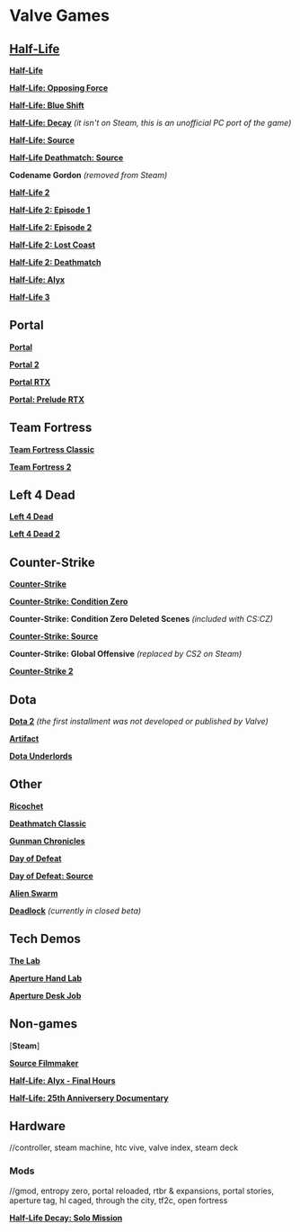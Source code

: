 # Valve Games

## [Half-Life](https://store.steampowered.com/franchise/Half-Life)

[**Half-Life**](https://store.steampowered.com/app/70/HalfLife/)

[**Half-Life: Opposing Force**](https://store.steampowered.com/app/50/HalfLife_Opposing_Force/)

[**Half-Life: Blue Shift**](https://store.steampowered.com/app/130/HalfLife_Blue_Shift/)

[**Half-Life: Decay**](https://www.moddb.com/mods/half-life-decay) *(it isn't on Steam, this is an unofficial PC port of the game)*

[**Half-Life: Source**](https://store.steampowered.com/app/280/HalfLife_Source/)

[**Half-Life Deathmatch: Source**](https://store.steampowered.com/app/360/HalfLife_Deathmatch_Source/)

**Codename Gordon** *(removed from Steam)*

[**Half-Life 2**](https://store.steampowered.com/app/220/HalfLife_2/)

[**Half-Life 2: Episode 1**](https://store.steampowered.com/app/380/HalfLife_2_Episode_One/)

[**Half-Life 2: Episode 2**](https://store.steampowered.com/app/420/HalfLife_2_Episode_Two/)

[**Half-Life 2: Lost Coast**](https://store.steampowered.com/app/340/HalfLife_2_Lost_Coast/)

[**Half-Life 2: Deathmatch**](https://store.steampowered.com/app/320/HalfLife_2_Deathmatch/)

[**Half-Life: Alyx**](https://store.steampowered.com/app/546560/HalfLife_Alyx/)

[**Half-Life 3**](https://www.youtube.com/watch?v=dQw4w9WgXcQ)

## Portal

[**Portal**](https://store.steampowered.com/app/400/Portal/)

[**Portal 2**](https://store.steampowered.com/app/620/Portal_2/)

[**Portal RTX**](https://store.steampowered.com/app/2012840/Portal_with_RTX/)

[**Portal: Prelude RTX**](https://store.steampowered.com/app/2410180/Portal_Prelude_RTX/)

## Team Fortress

[**Team Fortress Classic**](https://store.steampowered.com/app/20/Team_Fortress_Classic/)

[**Team Fortress 2**](https://store.steampowered.com/app/440/Team_Fortress_2/)

## Left 4 Dead

[**Left 4 Dead**](https://store.steampowered.com/app/500/Left_4_Dead/)

[**Left 4 Dead 2**](https://store.steampowered.com/app/550/Left_4_Dead_2/)

## Counter-Strike

[**Counter-Strike**](https://store.steampowered.com/app/10/CounterStrike/)

[**Counter-Strike: Condition Zero**](https://store.steampowered.com/app/80/CounterStrike_Condition_Zero/)

**Counter-Strike: Condition Zero Deleted Scenes** *(included with CS:CZ)*

[**Counter-Strike: Source**](https://store.steampowered.com/app/240/CounterStrike_Source/)

**Counter-Strike: Global Offensive** *(replaced by CS2 on Steam)*

[**Counter-Strike 2**](https://store.steampowered.com/app/730/CounterStrike_2/)

## Dota

[**Dota 2**](https://store.steampowered.com/app/570/Dota_2/) *(the first installment was not developed or published by Valve)*

[**Artifact**](https://store.steampowered.com/app/583950/Artifact/)

[**Dota Underlords**](https://store.steampowered.com/app/1046930/Dota_Underlords/)

## Other

[**Ricochet**](https://store.steampowered.com/app/60/Ricochet/)

[**Deathmatch Classic**](https://store.steampowered.com/app/40/Deathmatch_Classic/)

[**Gunman Chronicles**](https://www.moddb.com/games/gunman-chronicles)

[**Day of Defeat**](https://store.steampowered.com/app/30/Day_of_Defeat/)

[**Day of Defeat: Source**]()

[**Alien Swarm**]()

[**Deadlock**]() *(currently in closed beta)*

## Tech Demos

[**The Lab**]()

[**Aperture Hand Lab**]()

[**Aperture Desk Job**]()

## Non-games

[**Steam**]

[**Source Filmmaker**]()

[**Half-Life: Alyx - Final Hours**](https://store.steampowered.com/app/1361700/HalfLife_Alyx__Final_Hours/)

[**Half-Life: 25th Anniversery Documentary**](https://www.youtube.com/watch?v=TbZ3HzvFEto)

## Hardware

//controller, steam machine, htc vive, valve index, steam deck

### Mods

//gmod, entropy zero, portal reloaded, rtbr & expansions, portal stories, aperture tag, hl caged, through the city, tf2c, open fortress

[**Half-Life Decay: Solo Mission**](https://store.steampowered.com/app/1874090/HalfLife_Decay_Solo_Mission/)
